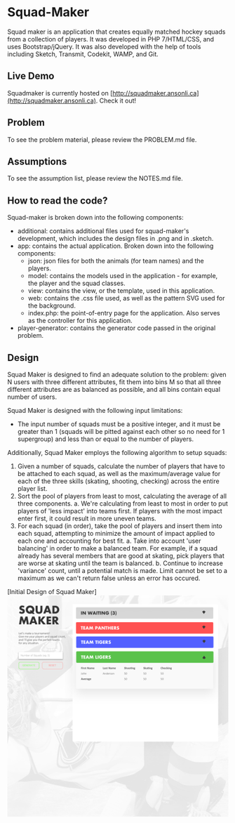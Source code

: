 # Squad-Maker

Squad maker is an application that creates equally matched hockey squads from a collection of players. It was developed in PHP 7/HTML/CSS, and uses Bootstrap/jQuery. It was also developed with the help of tools including Sketch, Transmit, Codekit, WAMP, and Git.

## Live Demo

Squadmaker is currently hosted on [http://squadmaker.ansonli.ca](http://squadmaker.ansonli.ca). Check it out!

## Problem

To see the problem material, please review the PROBLEM.md file.

## Assumptions

To see the assumption list, please review the NOTES.md file.

## How to read the code?

Squad-maker is broken down into the following components:

* additional: contains additional files used for squad-maker's development, which includes the design files in .png and in .sketch.
* app: contains the actual application. Broken down into the following components:
  * json: json files for both the animals (for team names) and the players.
  * model: contains the models used in the application - for example, the player and the squad classes.
  * view: contains the view, or the template, used in this application.
  * web: contains the .css file used, as well as the pattern SVG used for the background.
  * index.php: the point-of-entry page for the application. Also serves as the controller for this application.
* player-generator: contains the generator code passed in the original problem.

## Design

Squad Maker is designed to find an adequate solution to the problem: given N users with three different attributes, fit them into bins M so that all three different attributes are as balanced as possible, and all bins contain equal number of users.

Squad Maker is designed with the following input limitations:

- The input number of squads must be a positive integer, and it must be greater than 1 (squads will be pitted against each other so no need for 1 supergroup) and less than or equal to the number of players.

Additionally, Squad Maker employs the following algorithm to setup squads:

  1. Given a number of squads, calculate the number of players that have to be attached to each squad, as well as the maximum/average value for each of the three skills (skating, shooting, checking) across the entire player list.
  2. Sort the pool of players from least to most, calculating the average of all three components.
    a. We're calculating from least to most in order to put players of 'less impact' into teams first. If players with the most impact enter first, it could result in more uneven teams.
  3. For each squad (in order), take the pool of players and insert them into each squad, attempting to minimize the amount of impact applied to each one and accounting for best fit. 
    a. Take into account 'user balancing' in order to make a balanced team. For example, if a squad already has several members that are good at skating, pick players that are worse at skating until the team is balanced.
    b. Continue to increase 'variance' count, until a potential match is made. Limit cannot be set to a maximum as we can't return false unless an error has occured.

[Initial Design of Squad Maker]
![Initial Design of Squad Maker](https://github.com/anson-li/squad-maker/blob/master/additional/design.png)
